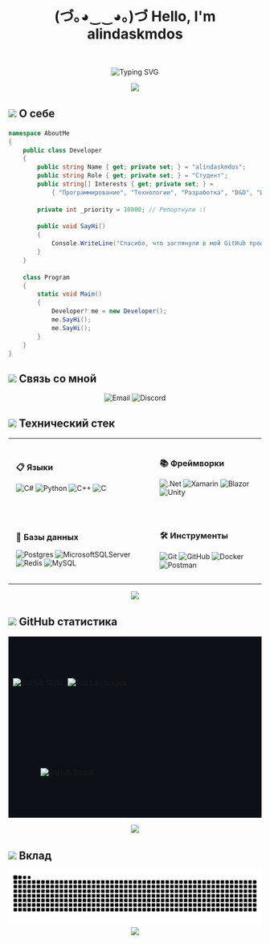 <div align="center">
  <h1>
    (づ｡◕‿‿◕｡)づ Hello, I'm alindaskmdos
  </h1>

  <br/>

  <p>
    <img src="https://readme-typing-svg.herokuapp.com?font=Fira+Code&pause=1000&color=20BDFF&center=true&vCenter=true&width=435&lines=Just+a+student+writing+code...;Developer?)" alt="Typing SVG" />
  </p>

  <img src="https://user-images.githubusercontent.com/73097560/115834477-dbab4500-a447-11eb-908a-139a6edaec5c.gif">
</div>

## <img src="https://media2.giphy.com/media/QssGEmpkyEOhBCb7e1/giphy.gif?cid=ecf05e47a0n3gi1bfqntqmob8g9aid1oyj2wr3ds3mg700bl&rid=giphy.gif" width="25"> <b>О себе</b>

```csharp
namespace AboutMe
{
    public class Developer
    {
        public string Name { get; private set; } = "alindaskmdos";
        public string Role { get; private set; } = "Студент";
        public string[] Interests { get; private set; } = 
            { "Программирование", "Технологии", "Разработка", "D&D", "Игры", "Аниме" };

        private int _priority = 10800; // Репортнули :(

        public void SayHi()
        {
            Console.WriteLine("Спасибо, что заглянули в мой GitHub профиль!");
        }
    }

    class Program
    {
        static void Main()
        {
            Developer? me = new Developer();
            me.SayHi();
            me.SayHi();
        }
    }
}
```

## <img src="https://media.giphy.com/media/iY8CRBdQXODJSCERIr/giphy.gif" width="25"> <b>Связь со мной</b>
<p align="center">
  <span>
    <img src="https://img.shields.io/badge/Email-D14836?style=for-the-badge&logo=gmail&logoColor=white" alt="Email" />
  </span>
  <span>
    <img src="https://img.shields.io/badge/Discord-%235865F2.svg?style=for-the-badge&logo=discord&logoColor=white" alt="Discord" />
  </span>
</p>

## <img src="https://i.imgur.com/DyGS8Vd.gif" width="30"> Технический стек

<table align="center" style="border:none; border-collapse:collapse; background:transparent;">
<tr style="border:none;">
<td style="border:none; padding:15px;">

### 📋 Языки
![C#](https://img.shields.io/badge/c%23-%23239120.svg?style=for-the-badge&logo=c-sharp&logoColor=white)
![Python](https://img.shields.io/badge/python-3670A0?style=for-the-badge&logo=python&logoColor=ffdd54)
![C++](https://img.shields.io/badge/c++-%2300599C.svg?style=for-the-badge&logo=c%2B%2B&logoColor=white)
![C](https://img.shields.io/badge/c-%2300599C.svg?style=for-the-badge&logo=c&logoColor=white)

</td>
<td style="border:none; padding:15px;">

### 📚 Фреймворки
![.Net](https://img.shields.io/badge/.NET-5C2D91?style=for-the-badge&logo=.net&logoColor=white)
![Xamarin](https://img.shields.io/badge/Xamarin-3498DB?style=for-the-badge&logo=xamarin&logoColor=white)
![Blazor](https://img.shields.io/badge/blazor-%235C2D91.svg?style=for-the-badge&logo=blazor&logoColor=white)
![Unity](https://img.shields.io/badge/Unity-000000?style=for-the-badge&logo=unity&logoColor=white)

</td>
</tr>
<tr style="border:none;">
<td style="border:none; padding:15px;">

### 💾 Базы данных
![Postgres](https://img.shields.io/badge/postgres-%23316192.svg?style=for-the-badge&logo=postgresql&logoColor=white)
![MicrosoftSQLServer](https://img.shields.io/badge/Microsoft%20SQL%20Server-CC2927?style=for-the-badge&logo=microsoft%20sql%20server&logoColor=white)
![Redis](https://img.shields.io/badge/redis-%23DD0031.svg?style=for-the-badge&logo=redis&logoColor=white)
![MySQL](https://img.shields.io/badge/MySQL-4479A1?style=for-the-badge&logo=mysql&logoColor=white)

</td>
<td style="border:none; padding:15px;">

### 🛠 Инструменты
![Git](https://img.shields.io/badge/git-%23F05033.svg?style=for-the-badge&logo=git&logoColor=white)
![GitHub](https://img.shields.io/badge/github-%23121011.svg?style=for-the-badge&logo=github&logoColor=white)
![Docker](https://img.shields.io/badge/docker-%230db7ed.svg?style=for-the-badge&logo=docker&logoColor=white)
![Postman](https://img.shields.io/badge/Postman-FF6C37?style=for-the-badge&logo=postman&logoColor=white)

</td>
</tr>
</table>

<div align="center">
  <img src="https://user-images.githubusercontent.com/73097560/115834477-dbab4500-a447-11eb-908a-139a6edaec5c.gif">
</div>

## <img src="https://media.giphy.com/media/iY8CRBdQXODJSCERIr/giphy.gif" width="25"> <b>GitHub статистика</b>

<div align="center" style="background-color:#0d1117;">
  <table width="100%" border="0" cellspacing="0" cellpadding="0" style="border:none; border-collapse:collapse; background-color:#0d1117; table-layout:fixed;">
    <!-- Первый ряд с GitHub Stats и Top Languages -->
    <tr style="height:180px; border:none; background-color:#0d1117;">
      <td width="50%" align="center" style="padding:0; border:none; border-color:transparent; vertical-align:middle; background-color:#0d1117;">
        <img width="400px" height="180px" style="max-width:100%; object-fit:contain; background-color:#0d1117;" src="https://github-readme-stats.vercel.app/api?username=alindaskmdos&show_icons=true&theme=tokyonight&hide_border=true&count_private=true&bg_color=0D1117&card_width=400" alt="GitHub Stats"/>
      </td>
      <td width="50%" align="center" style="padding:0; border:none; border-color:transparent; vertical-align:middle; background-color:#0d1117;">
        <img width="400px" height="180px" style="max-width:100%; object-fit:contain; background-color:#0d1117;" src="https://github-readme-stats.vercel.app/api/top-langs/?username=alindaskmdos&layout=compact&theme=tokyonight&hide_border=true&bg_color=0D1117&card_width=400" alt="Top Languages"/>
      </td>
    </tr>
    <!-- Второй ряд с GitHub Streak -->
    <tr style="height:180px; border:none; background-color:#0d1117;">
      <td colspan="2" align="center" style="padding:0; border:none; border-color:transparent; vertical-align:middle; background-color:#0d1117;">
        <img width="70%" height="180px" style="max-width:100%; object-fit:contain; background-color:#0d1117;" src="https://github-readme-streak-stats.herokuapp.com/?user=alindaskmdos&theme=tokyonight&hide_border=true&background=0D1117" alt="GitHub Streak"/>
      </td>
    </tr>
  </table>
</div>

<div align="center">
  <img src="https://user-images.githubusercontent.com/73097560/115834477-dbab4500-a447-11eb-908a-139a6edaec5c.gif">
</div>

## <img src="https://media.giphy.com/media/cj87CxfRtrUifF3Ryk/giphy.gif" width="25"> <b>Вклад</b>

<div align="center">
  <img alt="snake eating my contributions" src="https://raw.githubusercontent.com/alindaskmdos/alindaskmdos/output/github-snake-dark.svg" />
</div>

<div align="center">
  <img src="https://user-images.githubusercontent.com/73097560/115834477-dbab4500-a447-11eb-908a-139a6edaec5c.gif">
</div>


